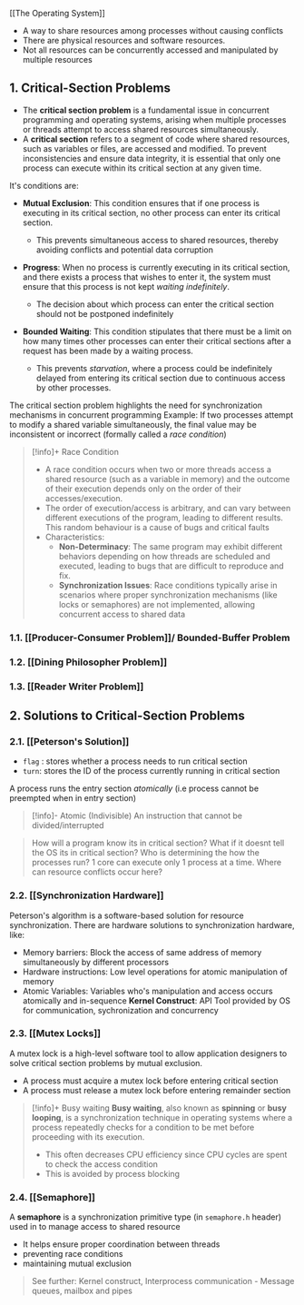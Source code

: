 [[The Operating System]]
- A way to share resources among processes without causing conflicts
- There are physical resources and software resources.
- Not all resources can be concurrently accessed and manipulated by multiple resources

## 1. Critical-Section Problems
- The **critical section problem** is a fundamental issue in concurrent programming and operating systems, arising when multiple processes or threads attempt to access shared resources simultaneously. 
- A **critical section** refers to a segment of code where shared resources, such as variables or files, are accessed and modified. To prevent inconsistencies and ensure data integrity, it is essential that only one process can execute within its critical section at any given time.

It's conditions are:
-  **Mutual Exclusion**: This condition ensures that if one process is executing in its critical section, no other process can enter its critical section. 
	- This prevents simultaneous access to shared resources, thereby avoiding conflicts and potential data corruption
	
- **Progress**: When no process is currently executing in its critical section, and there exists a process that wishes to enter it, the system must ensure that this process is not kept *waiting indefinitely*. 
	- The decision about which process can enter the critical section should not be postponed indefinitely
	
- **Bounded Waiting**: This condition stipulates that there must be a limit on how many times other processes can enter their critical sections after a request has been made by a waiting process. 
	- This prevents *starvation*, where a process could be indefinitely delayed from entering its critical section due to continuous access by other processes.

The critical section problem highlights the need for synchronization mechanisms in concurrent programming
Example: If two processes attempt to modify a shared variable simultaneously, the final value may be inconsistent or incorrect (formally called a *race condition*)

> [!info]+ Race Condition
>-  A race condition occurs when two or more threads access a shared resource (such as a variable in memory) and the outcome of their execution depends only on the order of their accesses/execution. 
> - The order of execution/access is arbitrary, and can vary between different executions of the program, leading to different results. 
> This random behaviour is a cause of bugs and critical faults
> - Characteristics:
> 	- **Non-Determinacy**: The same program may exhibit different behaviors depending on how threads are scheduled and executed, leading to bugs that are difficult to reproduce and fix.
> 	- **Synchronization Issues**: Race conditions typically arise in scenarios where proper synchronization mechanisms (like locks or semaphores) are not implemented, allowing concurrent access to shared data

### 1.1. [[Producer-Consumer Problem]]/ Bounded-Buffer Problem
### 1.2. [[Dining Philosopher Problem]]
### 1.3. [[Reader Writer Problem]]

## 2. Solutions to Critical-Section Problems
### 2.1. [[Peterson's Solution]]
- `flag` : stores whether a process needs to run critical section
- `turn`: stores the ID of the process currently running in critical section

A process runs the entry section _atomically_ (i.e process cannot be preempted when in entry section)
> [!info]- Atomic (Indivisible)
> An instruction that cannot be divided/interrupted

> How will a program know its in critical section? What if it doesnt tell the OS its in critical section?
> Who is determining the how the processes run?
> 1 core can execute only 1 process at a time. Where can resource conflicts occur here?
### 2.2. [[Synchronization Hardware]]
Peterson's algorithm is a software-based solution for resource synchronization. There are hardware solutions to synchronization hardware, like:
- Memory barriers: Block the access of same address of memory simultaneously by different processors
- Hardware instructions: Low level operations for atomic manipulation of memory
- Atomic Variables: Variables who's manipulation and access occurs atomically and in-sequence
**Kernel Construct**: API Tool provided by OS for communication, sychronization and concurrency

### 2.3. [[Mutex Locks]]
A mutex lock is a high-level software tool to allow application designers to solve critical section problems by mutual exclusion.
- A process must acquire a mutex lock before entering critical section
- A process must release a mutex lock before entering remainder section

>[!info]+ Busy waiting
>**Busy waiting**, also known as **spinning** or **busy looping**, is a synchronization technique in operating systems where a process repeatedly checks for a condition to be met before proceeding with its execution.
>- This often decreases CPU efficiency since CPU cycles are spent to check the access condition
>- This is avoided by process blocking
### 2.4. [[Semaphore]]
A **semaphore** is a synchronization primitive type (in `semaphore.h` header) used in to manage access to shared resource
- It helps ensure proper coordination between threads
- preventing race conditions 
- maintaining mutual exclusion

>See further: Kernel construct, Interprocess communication - Message queues, mailbox and pipes